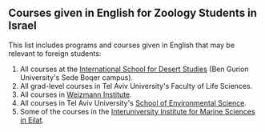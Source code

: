 ## Courses given in English for Zoology Students in Israel

This list includes programs and courses given in English that may be relevant to foreign students:

1. All courses at the [International School for Desert Studies](http://in.bgu.ac.il/en/akis/Pages/default.aspx) (Ben Gurion University's Sede Boqer campus).
2. All grad-level courses in Tel Aviv University's Faculty of Life Sciences.
3. All courses in [Weizmann Institute](https://www.weizmann.ac.il/feinberg/academics/about-courses).
4. All courses in Tel Aviv University's [School of Environmental Science](https://en-environment.tau.ac.il/International/Courses).
5. Some of the courses in the [Interuniversity Institute for Marine Sciences in Eilat](http://www.iui-eilat.ac.il/Courses/Courses.aspx#1).



